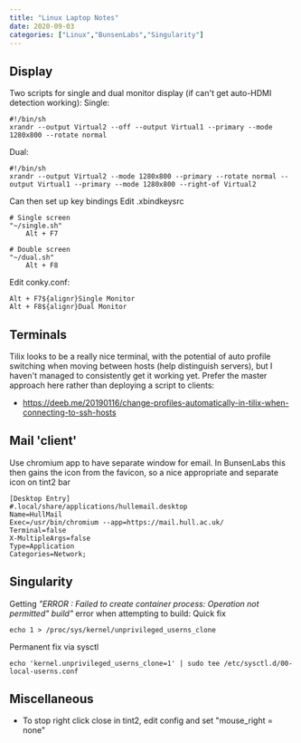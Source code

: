 ```yaml
---
title: "Linux Laptop Notes"
date: 2020-09-03
categories: ["Linux","BunsenLabs","Singularity"]
---
```


## Display
Two scripts for single and dual monitor display (if can't get auto-HDMI detection working):
Single:
```
#!/bin/sh
xrandr --output Virtual2 --off --output Virtual1 --primary --mode 1280x800 --rotate normal
```
Dual:
```
#!/bin/sh
xrandr --output Virtual2 --mode 1280x800 --primary --rotate normal --output Virtual1 --primary --mode 1280x800 --right-of Virtual2
```
Can then set up key bindings
Edit .xbindkeysrc
```
# Single screen
"~/single.sh"
	Alt + F7
```

```
# Double screen
"~/dual.sh"
	Alt + F8
```

Edit conky.conf:
```
Alt + F7${alignr}Single Monitor
Alt + F8${alignr}Dual Monitor
```

## Terminals
Tilix looks to be a really nice terminal, with the potential of auto profile switching when moving between hosts (help distinguish servers), but I haven't managed to consistently get it working yet. Prefer the master approach here rather than deploying a script to clients:
- https://deeb.me/20190116/change-profiles-automatically-in-tilix-when-connecting-to-ssh-hosts

## Mail 'client'
Use chromium app to have separate window for email. In BunsenLabs this then gains the icon from the favicon, so a nice appropriate and separate icon on tint2 bar

```
[Desktop Entry]
#.local/share/applications/hullemail.desktop
Name=HullMail
Exec=/usr/bin/chromium --app=https://mail.hull.ac.uk/
Terminal=false
X-MultipleArgs=false
Type=Application
Categories=Network;
```

## Singularity

Getting _"ERROR : Failed to create container process: Operation not permitted" build"_ error when attempting to build:
Quick fix
```
echo 1 > /proc/sys/kernel/unprivileged_userns_clone
```

Permanent fix via sysctl
```
echo 'kernel.unprivileged_userns_clone=1' | sudo tee /etc/sysctl.d/00-local-userns.conf
```



## Miscellaneous
- To stop right click close in tint2, edit config and set "mouse_right = none"



